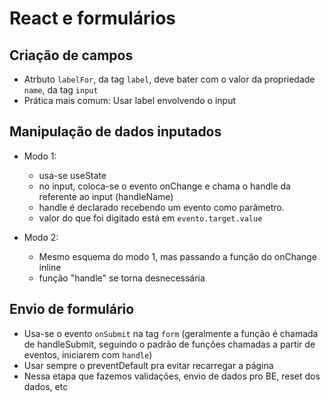 # React e formulários

## Criação de campos

* Atrbuto `labelFor`, da tag `label`, deve bater com o valor da propriedade `name`, da tag `input`
* Prática mais comum: Usar label envolvendo o input

## Manipulação de dados inputados

* Modo 1:
  * usa-se useState
  * no input, coloca-se o evento onChange e chama o handle da referente ao input (handleName)
  * handle é declarado recebendo um evento como parâmetro.
  * valor do que foi digitado está em `evento.target.value`

* Modo 2:
  * Mesmo esquema do modo 1, mas passando a função do onChange inline
  * função "handle" se torna desnecessária

## Envio de formulário

* Usa-se o evento `onSubmit` na tag `form` (geralmente a função é chamada de handleSubmit, seguindo o padrão de funções chamadas a partir de eventos, iniciarem com `handle`)
* Usar sempre o preventDefault pra evitar recarregar a página
* Nessa etapa que fazemos validações, envio de dados pro BE, reset dos dados, etc

